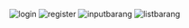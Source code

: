 
![login](https://user-images.githubusercontent.com/43993349/72783543-46743c00-3c59-11ea-9189-2351ce092a5d.png)
![register](https://user-images.githubusercontent.com/43993349/72783544-46743c00-3c59-11ea-9045-4b46654fd70f.png)
![inputbarang](https://user-images.githubusercontent.com/43993349/72783539-45dba580-3c59-11ea-8b22-89061c411f93.png)
![listbarang](https://user-images.githubusercontent.com/43993349/72783541-45dba580-3c59-11ea-8678-518e615298d4.png)

